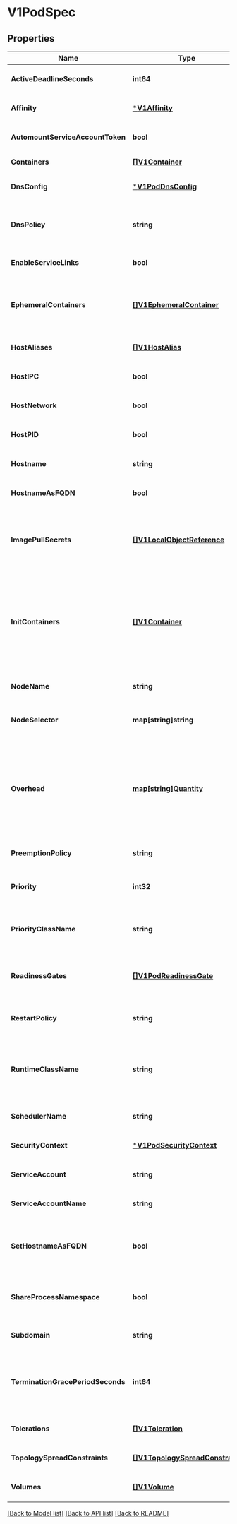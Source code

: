 # V1PodSpec

## Properties
Name | Type | Description | Notes
------------ | ------------- | ------------- | -------------
**ActiveDeadlineSeconds** | **int64** | Optional duration in seconds the pod may be active on the node relative to StartTime before the system will actively try to mark it failed and kill associated containers. Value must be a positive integer. | [optional] [default to null]
**Affinity** | [***V1Affinity**](V1Affinity.md) |  | [optional] [default to null]
**AutomountServiceAccountToken** | **bool** | AutomountServiceAccountToken indicates whether a service account token should be automatically mounted. | [optional] [default to null]
**Containers** | [**[]V1Container**](V1Container.md) | List of containers belonging to the pod. Containers cannot currently be added or removed. There must be at least one container in a Pod. Cannot be updated. | [default to null]
**DnsConfig** | [***V1PodDnsConfig**](V1PodDNSConfig.md) |  | [optional] [default to null]
**DnsPolicy** | **string** | Set DNS policy for the pod. Defaults to \&quot;ClusterFirst\&quot;. Valid values are &#39;ClusterFirstWithHostNet&#39;, &#39;ClusterFirst&#39;, &#39;Default&#39; or &#39;None&#39;. DNS parameters given in DNSConfig will be merged with the policy selected with DNSPolicy. To have DNS options set along with hostNetwork, you have to specify DNS policy explicitly to &#39;ClusterFirstWithHostNet&#39;. | [optional] [default to null]
**EnableServiceLinks** | **bool** | EnableServiceLinks indicates whether information about services should be injected into pod&#39;s environment variables, matching the syntax of Docker links. Optional: Defaults to true. | [optional] [default to null]
**EphemeralContainers** | [**[]V1EphemeralContainer**](V1EphemeralContainer.md) | List of ephemeral containers run in this pod. Ephemeral containers may be run in an existing pod to perform user-initiated actions such as debugging. This list cannot be specified when creating a pod, and it cannot be modified by updating the pod spec. In order to add an ephemeral container to an existing pod, use the pod&#39;s ephemeralcontainers subresource. This field is alpha-level and is only honored by servers that enable the EphemeralContainers feature. | [optional] [default to null]
**HostAliases** | [**[]V1HostAlias**](V1HostAlias.md) | HostAliases is an optional list of hosts and IPs that will be injected into the pod&#39;s hosts file if specified. This is only valid for non-hostNetwork pods. | [optional] [default to null]
**HostIPC** | **bool** | Use the host&#39;s ipc namespace. Optional: Default to false. | [optional] [default to null]
**HostNetwork** | **bool** | Host networking requested for this pod. Use the host&#39;s network namespace. If this option is set, the ports that will be used must be specified. Default to false. | [optional] [default to null]
**HostPID** | **bool** | Use the host&#39;s pid namespace. Optional: Default to false. | [optional] [default to null]
**Hostname** | **string** | Specifies the hostname of the Pod If not specified, the pod&#39;s hostname will be set to a system-defined value. | [optional] [default to null]
**HostnameAsFQDN** | **bool** |  | [optional] [default to null]
**ImagePullSecrets** | [**[]V1LocalObjectReference**](V1LocalObjectReference.md) | ImagePullSecrets is an optional list of references to secrets in the same namespace to use for pulling any of the images used by this PodSpec. If specified, these secrets will be passed to individual puller implementations for them to use. For example, in the case of docker, only DockerConfig type secrets are honored. More info: https://kubernetes.io/docs/concepts/containers/images#specifying-imagepullsecrets-on-a-pod | [optional] [default to null]
**InitContainers** | [**[]V1Container**](V1Container.md) | List of initialization containers belonging to the pod. Init containers are executed in order prior to containers being started. If any init container fails, the pod is considered to have failed and is handled according to its restartPolicy. The name for an init container or normal container must be unique among all containers. Init containers may not have Lifecycle actions, Readiness probes, Liveness probes, or Startup probes. The resourceRequirements of an init container are taken into account during scheduling by finding the highest request/limit for each resource type, and then using the max of of that value or the sum of the normal containers. Limits are applied to init containers in a similar fashion. Init containers cannot currently be added or removed. Cannot be updated. More info: https://kubernetes.io/docs/concepts/workloads/pods/init-containers/ | [optional] [default to null]
**NodeName** | **string** | NodeName is a request to schedule this pod onto a specific node. If it is non-empty, the scheduler simply schedules this pod onto that node, assuming that it fits resource requirements. | [optional] [default to null]
**NodeSelector** | **map[string]string** | NodeSelector is a selector which must be true for the pod to fit on a node. Selector which must match a node&#39;s labels for the pod to be scheduled on that node. More info: https://kubernetes.io/docs/concepts/configuration/assign-pod-node/ | [optional] [default to null]
**Overhead** | [**map[string]Quantity**](Quantity.md) | Overhead represents the resource overhead associated with running a pod for a given RuntimeClass. This field will be autopopulated at admission time by the RuntimeClass admission controller. If the RuntimeClass admission controller is enabled, overhead must not be set in Pod create requests. The RuntimeClass admission controller will reject Pod create requests which have the overhead already set. If RuntimeClass is configured and selected in the PodSpec, Overhead will be set to the value defined in the corresponding RuntimeClass, otherwise it will remain unset and treated as zero. More info: https://git.k8s.io/enhancements/keps/sig-node/20190226-pod-overhead.md This field is alpha-level as of Kubernetes v1.16, and is only honored by servers that enable the PodOverhead feature. | [optional] [default to null]
**PreemptionPolicy** | **string** | PreemptionPolicy is the Policy for preempting pods with lower priority. One of Never, PreemptLowerPriority. Defaults to PreemptLowerPriority if unset. This field is beta-level, gated by the NonPreemptingPriority feature-gate. | [optional] [default to null]
**Priority** | **int32** | The priority value. Various system components use this field to find the priority of the pod. When Priority Admission Controller is enabled, it prevents users from setting this field. The admission controller populates this field from PriorityClassName. The higher the value, the higher the priority. | [optional] [default to null]
**PriorityClassName** | **string** | If specified, indicates the pod&#39;s priority. \&quot;system-node-critical\&quot; and \&quot;system-cluster-critical\&quot; are two special keywords which indicate the highest priorities with the former being the highest priority. Any other name must be defined by creating a PriorityClass object with that name. If not specified, the pod priority will be default or zero if there is no default. | [optional] [default to null]
**ReadinessGates** | [**[]V1PodReadinessGate**](V1PodReadinessGate.md) | If specified, all readiness gates will be evaluated for pod readiness. A pod is ready when all its containers are ready AND all conditions specified in the readiness gates have status equal to \&quot;True\&quot; More info: https://git.k8s.io/enhancements/keps/sig-network/0007-pod-ready%2B%2B.md | [optional] [default to null]
**RestartPolicy** | **string** | Restart policy for all containers within the pod. One of Always, OnFailure, Never. Default to Always. More info: https://kubernetes.io/docs/concepts/workloads/pods/pod-lifecycle/#restart-policy | [optional] [default to null]
**RuntimeClassName** | **string** | RuntimeClassName refers to a RuntimeClass object in the node.k8s.io group, which should be used to run this pod.  If no RuntimeClass resource matches the named class, the pod will not be run. If unset or empty, the \&quot;legacy\&quot; RuntimeClass will be used, which is an implicit class with an empty definition that uses the default runtime handler. More info: https://git.k8s.io/enhancements/keps/sig-node/runtime-class.md This is a beta feature as of Kubernetes v1.14. | [optional] [default to null]
**SchedulerName** | **string** | If specified, the pod will be dispatched by specified scheduler. If not specified, the pod will be dispatched by default scheduler. | [optional] [default to null]
**SecurityContext** | [***V1PodSecurityContext**](V1PodSecurityContext.md) |  | [optional] [default to null]
**ServiceAccount** | **string** | DeprecatedServiceAccount is a depreciated alias for ServiceAccountName. Deprecated: Use serviceAccountName instead. | [optional] [default to null]
**ServiceAccountName** | **string** | ServiceAccountName is the name of the ServiceAccount to use to run this pod. More info: https://kubernetes.io/docs/tasks/configure-pod-container/configure-service-account/ | [optional] [default to null]
**SetHostnameAsFQDN** | **bool** | If true the pod&#39;s hostname will be configured as the pod&#39;s FQDN, rather than the leaf name (the default). In Linux containers, this means setting the FQDN in the hostname field of the kernel (the nodename field of struct utsname). In Windows containers, this means setting the registry value of hostname for the registry key HKEY_LOCAL_MACHINE\\SYSTEM\\CurrentControlSet\\Services\\Tcpip\\Parameters to FQDN. If a pod does not have FQDN, this has no effect. Default to false. | [optional] [default to null]
**ShareProcessNamespace** | **bool** | Share a single process namespace between all of the containers in a pod. When this is set containers will be able to view and signal processes from other containers in the same pod, and the first process in each container will not be assigned PID 1. HostPID and ShareProcessNamespace cannot both be set. Optional: Default to false. | [optional] [default to null]
**Subdomain** | **string** | If specified, the fully qualified Pod hostname will be \&quot;&lt;hostname&gt;.&lt;subdomain&gt;.&lt;pod namespace&gt;.svc.&lt;cluster domain&gt;\&quot;. If not specified, the pod will not have a domainname at all. | [optional] [default to null]
**TerminationGracePeriodSeconds** | **int64** | Optional duration in seconds the pod needs to terminate gracefully. May be decreased in delete request. Value must be non-negative integer. The value zero indicates delete immediately. If this value is nil, the default grace period will be used instead. The grace period is the duration in seconds after the processes running in the pod are sent a termination signal and the time when the processes are forcibly halted with a kill signal. Set this value longer than the expected cleanup time for your process. Defaults to 30 seconds. | [optional] [default to null]
**Tolerations** | [**[]V1Toleration**](V1Toleration.md) | If specified, the pod&#39;s tolerations. | [optional] [default to null]
**TopologySpreadConstraints** | [**[]V1TopologySpreadConstraint**](V1TopologySpreadConstraint.md) | TopologySpreadConstraints describes how a group of pods ought to spread across topology domains. Scheduler will schedule pods in a way which abides by the constraints. All topologySpreadConstraints are ANDed. | [optional] [default to null]
**Volumes** | [**[]V1Volume**](V1Volume.md) | List of volumes that can be mounted by containers belonging to the pod. More info: https://kubernetes.io/docs/concepts/storage/volumes | [optional] [default to null]

[[Back to Model list]](../README.md#documentation-for-models) [[Back to API list]](../README.md#documentation-for-api-endpoints) [[Back to README]](../README.md)


